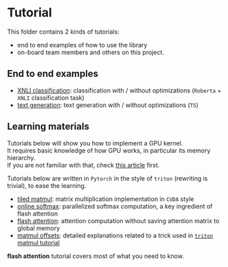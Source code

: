 # Tutorial

This folder contains 2 kinds of tutorials:
- end to end examples of how to use the library
- on-board team members and others on this project.

## End to end examples

* [XNLI classification](./bert%20e2e.ipynb): classification with / without optimizations (`Roberta` + `XNLI` classification task)
* [text generation](./t5%20e2e.ipynb): text generation with / without optimizations (`T5`)

## Learning materials

Tutorials below will show you how to implement a GPU kernel.  
It requires basic knowledge of how GPU works, in particular its memory hierarchy.  
If you are not familiar with that, check [this article](https://docs.nvidia.com/deeplearning/performance/dl-performance-gpu-background/index.html) first.

Tutorials below are written in `Pytorch` in the style of `triton` (rewriting is trivial), to ease the learning.

* [tiled matmul](./1%20-%20tiled%20matmul.ipynb): matrix multiplication implementation in `CUDA` style
* [online softmax](./3%20-%20online%20softmax.ipynb): parallelized softmax computation, a key ingredient of flash attention
* [flash attention](./4%20-%20flash%20attention.ipynb): attention computation without saving attention matrix to global memory
* [matmul offsets](./2%20-%20matmul%20offsets.ipynb): detailed explanations related to a trick used in [`triton` matmul tutorial](https://triton-lang.org/master/getting-started/tutorials/03-matrix-multiplication.html#sphx-glr-getting-started-tutorials-03-matrix-multiplication-py)

**flash attention** tutorial covers most of what you need to know.